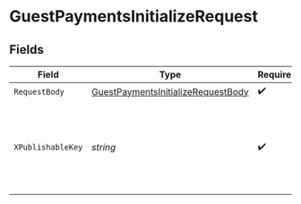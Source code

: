 # GuestPaymentsInitializeRequest


## Fields

| Field                                                                                               | Type                                                                                                | Required                                                                                            | Description                                                                                         |
| --------------------------------------------------------------------------------------------------- | --------------------------------------------------------------------------------------------------- | --------------------------------------------------------------------------------------------------- | --------------------------------------------------------------------------------------------------- |
| `RequestBody`                                                                                       | [GuestPaymentsInitializeRequestBody](../../models/operations/guestpaymentsinitializerequestbody.md) | :heavy_check_mark:                                                                                  | N/A                                                                                                 |
| `XPublishableKey`                                                                                   | *string*                                                                                            | :heavy_check_mark:                                                                                  | The publicly viewable identifier used to identify a merchant division.                              |